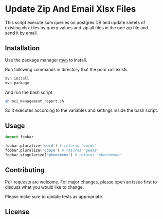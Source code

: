 #  Update Zip And Email Xlsx Files

This script execute sum queries on postgres DB and update sheets of existing xlsx files by query values and zip all files in the one zip file and send it by email.
## Installation

Use the package manager [mvn](https://www.javahelps.com/2017/10/install-apache-maven-on-linux.html) to install.

Run following commands in directory that the pom.xml exists.
```bash
mvn install
mvn package
```
And run the bash script.
```bash
sh mci_management_report.sh
```
So it executes according to the variables and settings inside the 
 bash script.

## Usage

```python
import foobar

foobar.pluralize('word') # returns 'words'
foobar.pluralize('goose') # returns 'geese'
foobar.singularize('phenomena') # returns 'phenomenon'
```

## Contributing
Pull requests are welcome. For major changes, please open an issue first to discuss what you would like to change.

Please make sure to update tests as appropriate.

## License
